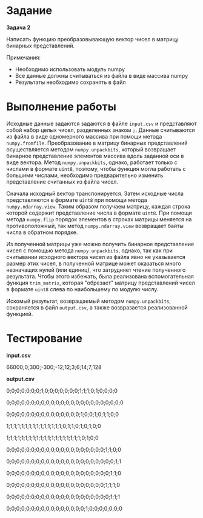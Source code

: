 # Задание
**Задача 2**

Написать функцию преобразовывающую вектор чисел в матрицу бинарных представлений.

Примечания:
+ Необходимо использовать модуль numpy
+ Все данные должны считываться из файла в виде массива numpy
+ Результаты необходимо сохранять в файл

# Выполнение работы

Исходные данные задаются задаются в файле `input.csv` и представляют собой набор целых чисел, разделенных знаком `;`. 
Данные считываются из файла в виде одномерного массива при помощи метода `numpy.fromfile`. 
Преобразование в матрицу бинарных представлений осуществляется методом `numpy.unpackbits`, 
который возвращает бинарное представление элементов массива вдоль заданной оси в виде вектора. 
Метод `numpy.unpackbits`, однако, работает только с числами в формате `uint8`, поэтому, 
чтобы функция могла работать с большими числами, необходимо предварительно изменить представление считанных из файла чисел.

Сначала исходный вектор транспонируется. 
Затем исходные числа представляются в формате `uint8` при помощи метода `numpy.ndarray.view`. 
Таким образом получаем матрицу, каждая строка которой содержит представление числа в формате `uint8`. 
При помощи метода `numpy.flip` порядок элементов в строках матрицы меняется на противоположный, 
так  метод `numpy.ndarray.view` возвращает байты числа в обратном порядке.

Из полученной матрицы уже можно получить бинарное представление чисел с помощью метода `numpy.unpackbits`, 
однако, так как при считывании исходного вектора чисел из файла явно не указывается размер этих чисел, 
в полученной матрице может оказаться много незначащих нулей (или единиц), что затрудняет чтение полученного результата. 
Чтобы этого избежать, была реализована вспомогательная функция `trim_matrix`, которая "обрезает" матрицу представлений 
чисел в формате `uint8` слева по наибольшему по модулю числу.

Искомый результат, возвращаемый методом `numpy.unpackbits`, сохраняется в файл `output.csv`, а также возвразается реализованной функцией.


# Тестирование
**input.csv**

66000;0;300;-300;-12;12;3;6;14;7;128

**output.csv**

0;0;0;0;0;0;0;1;0;0;0;0;0;0;0;1;1;1;0;1;0;0;0;0

0;0;0;0;0;0;0;0;0;0;0;0;0;0;0;0;0;0;0;0;0;0;0;0

0;0;0;0;0;0;0;0;0;0;0;0;0;0;0;1;0;0;1;0;1;1;0;0

1;1;1;1;1;1;1;1;1;1;1;1;1;1;1;0;1;1;0;1;0;1;0;0

1;1;1;1;1;1;1;1;1;1;1;1;1;1;1;1;1;1;1;1;0;1;0;0

0;0;0;0;0;0;0;0;0;0;0;0;0;0;0;0;0;0;0;0;1;1;0;0

0;0;0;0;0;0;0;0;0;0;0;0;0;0;0;0;0;0;0;0;0;0;1;1

0;0;0;0;0;0;0;0;0;0;0;0;0;0;0;0;0;0;0;0;0;1;1;0

0;0;0;0;0;0;0;0;0;0;0;0;0;0;0;0;0;0;0;0;1;1;1;0

0;0;0;0;0;0;0;0;0;0;0;0;0;0;0;0;0;0;0;0;0;1;1;1

0;0;0;0;0;0;0;0;0;0;0;0;0;0;0;0;1;0;0;0;0;0;0;0
